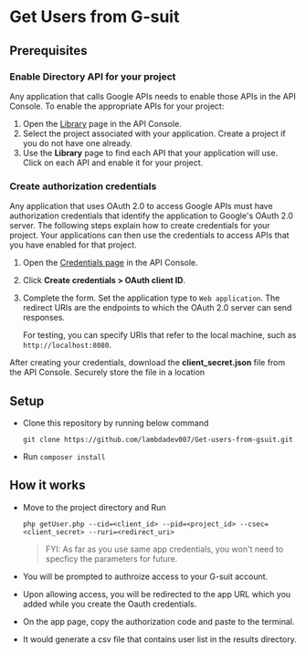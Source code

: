 # Get Users from G-suit

## Prerequisites

### Enable Directory API for your project

Any application that calls Google APIs needs to enable those APIs in the API Console. To enable the appropriate APIs for your project:

1.  Open the [Library](https://console.developers.google.com/apis/library) page in the API Console.
2.  Select the project associated with your application. Create a project if you do not have one already.
3.  Use the **Library** page to find each API that your application will use. Click on each API and enable it for your project.

### Create authorization credentials

Any application that uses OAuth 2.0 to access Google APIs must have authorization credentials that identify the application to Google's OAuth 2.0 server. The following steps explain how to create credentials for your project. Your applications can then use the credentials to access APIs that you have enabled for that project.

1.  Open the [Credentials page](https://console.developers.google.com/apis/credentials) in the API Console.
2.  Click **Create credentials > OAuth client ID**.
3.  Complete the form. Set the application type to `Web application`. The redirect URIs are the endpoints to which the OAuth 2.0 server can send responses.

    For testing, you can specify URIs that refer to the local machine, such as `http://localhost:8080`.

After creating your credentials, download the **client_secret.json** file from the API Console. Securely store the file in a location


## Setup
- Clone this repository by running below command
  
  ``git clone https://github.com/lambdadev007/Get-users-from-gsuit.git``
- Run `composer install`

## How it works
- Move to the project directory and Run
  
  ``php getUser.php --cid=<client_id> --pid=<project_id> --csec=<client_secret> --ruri=<redirect_uri>``

  > FYI: As far as you use same app credentials, you won't need to specficy the parameters for future.

- You will be prompted to authroize access to your G-suit account.
- Upon allowing access, you will be redirected to the app URL which you added while you create the Oauth credentials.
- On the app page, copy the authorization code and paste to the terminal.
- It would generate a csv file that contains user list in the results directory.